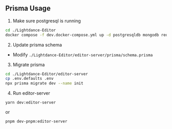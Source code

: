 ## Prisma Usage

1. Make sure postgresql is running

```sh
cd ./Lightdance-Editor
docker compose -f dev.docker-compose.yml up -d postgresqldb mongodb redisdb
```

2. Update prisma schema

- Modify `./Lightdance-Editor/editor-server/prisma/schema.prisma`

3. Migrate prisma

```sh
cd ./Lightdance-Editor/editor-server
cp .env.defaults .env
npx prisma migrate dev --name init
```

4. Run editor-server

```
yarn dev:editor-server
```

or

```
pnpm dev-pnpm:editor-server
```
